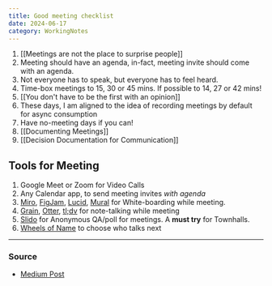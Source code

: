 ```yaml
---
title: Good meeting checklist
date: 2024-06-17
category: WorkingNotes
---
```


1. [[Meetings are not the place to surprise people]]
2. Meeting should have an agenda, in-fact, meeting invite should come with an agenda.
3. Not everyone has to speak, but everyone has to feel heard.
4. Time-box meetings to 15, 30 or 45 mins. If possible to 14, 27 or 42 mins!
5. [[You don't have to be the first with an opinion]]
6. These days, I am aligned to the idea of recording meetings by default for async consumption
7. Have no-meeting days if you can!
8. [[Documenting Meetings]]
9. [[Decision Documentation for Communication]]

## Tools for Meeting 
1. Google Meet or Zoom for Video Calls
2. Any Calendar app, to send meeting invites *with agenda*
3. [Miro](https://miro.com/online-meetings/), [FigJam](https://www.figma.com/figjam/), [Lucid](https://lucidspark.com/), [Mural](https://www.mural.co/) for White-boarding while meeting. 
4. [Grain](https://grain.com/), [Otter](https://otter.ai/), [tl;dv](https://tldv.io/) for note-talking while meeting
5. [Slido](https://www.slido.com/?experience_id=22-a) for Anonymous QA/poll for meetings. A **must try** for Townhalls. 
7. [Wheels of Name](https://wheelofnames.com/) to choose who talks next

--- 
### Source
- [Medium Post](https://medium.com/jump-start/stop-scheduling-meetings-without-the-3hs-and-5ps-6ed48eabec0f)

